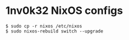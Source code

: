 # 1nv0k32 NixOS configs

``` shell
$ sudo cp -r nixos /etc/nixos
$ sudo nixos-rebuild switch --upgrade
```

